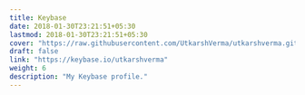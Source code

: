 ```yaml
---
title: Keybase
date: 2018-01-30T23:21:51+05:30
lastmod: 2018-01-30T23:21:51+05:30
cover: "https://raw.githubusercontent.com/UtkarshVerma/utkarshverma.github.io/source/static/images/keybase.jpg"
draft: false
link: "https://keybase.io/utkarshverma"
weight: 6
description: "My Keybase profile."
---
```

